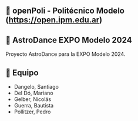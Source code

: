 ## 🚀 openPoli - Politécnico Modelo (https://open.ipm.edu.ar)

## 📝 AstroDance EXPO Modelo 2024

Proyecto AstroDance para la EXPO Modelo 2024.

## 🤝 Equipo

- Dangelo, Santiago
- Del Dó, Mariano
- Gelber, Nicolás
- Guerra, Bautista
- Pollitzer, Pedro
